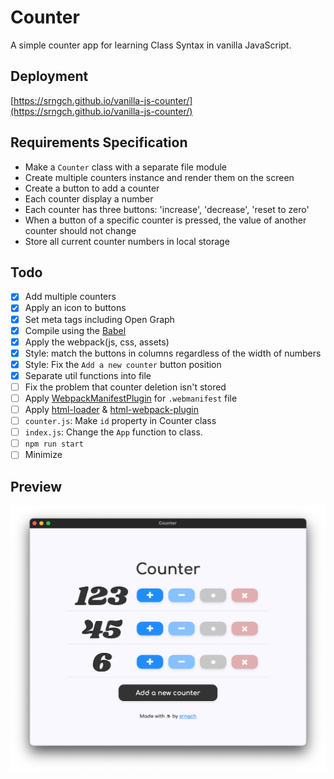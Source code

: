 # Counter

A simple counter app for learning Class Syntax in vanilla JavaScript.

## Deployment

[https://srngch.github.io/vanilla-js-counter/](https://srngch.github.io/vanilla-js-counter/)

## Requirements Specification

- Make a `Counter` class with a separate file module
- Create multiple counters instance and render them on the screen
- Create a button to add a counter
- Each counter display a number
- Each counter has three buttons: 'increase', 'decrease', 'reset to zero'
- When a button of a specific counter is pressed, the value of another counter should not change
- Store all current counter numbers in local storage

## Todo

- [x] Add multiple counters
- [x] Apply an icon to buttons
- [x] Set meta tags including Open Graph
- [x] Compile using the [Babel](https://babeljs.io/)
- [x] Apply the webpack(js, css, assets)
- [x] Style: match the buttons in columns regardless of the width of numbers
- [x] Style: Fix the `Add a new counter` button position
- [x] Separate util functions into file
- [ ] Fix the problem that counter deletion isn't stored
- [ ] Apply [WebpackManifestPlugin](https://github.com/shellscape/webpack-manifest-plugin) for `.webmanifest` file
- [ ] Apply [html-loader](https://webpack.js.org/loaders/html-loader/) & [html-webpack-plugin](https://webpack.js.org/plugins/html-webpack-plugin/)
- [ ] `counter.js`: Make `id` property in Counter class
- [ ] `index.js`: Change the `App` function to class.
- [ ] `npm run start`
- [ ] Minimize

## Preview

![preview](./src/assets/preview.png)
